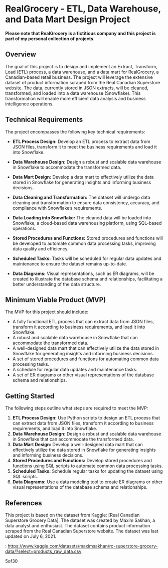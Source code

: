 
# RealGrocery - ETL, Data Warehouse, and Data Mart Design Project



**Please note that RealGrocery is a fictitious company and this project is part of my personal collection of projects.**

## Overview

The goal of this project is to design and implement an Extract, Transform, Load (ETL) process, a data warehouse, and a data mart for RealGrocery, a Canadian-based retail business. The project will leverage the extensive dataset of product information scraped from the Real Canadian Superstore website. The data, currently stored in JSON extracts, will be cleaned, transformed, and loaded into a data warehouse (Snowflake). This transformation will enable more efficient data analysis and business intelligence operations.

## Technical Requirements

The project encompasses the following key technical requirements:

-   **ETL Process Design:**  Develop an ETL process to extract data from JSON files, transform it to meet the business requirements and load it into Snowflake.
    
-   **Data Warehouse Design:**  Design a robust and scalable data warehouse in Snowflake to accommodate the transformed data.
    
-   **Data Mart Design:**  Develop a data mart to effectively utilize the data stored in Snowflake for generating insights and informing business decisions.
    
-   **Data Cleaning and Transformation:**  The dataset will undergo data cleaning and transformation to ensure data consistency, accuracy, and compliance with Snowflake’s requirements.
    
-   **Data Loading into Snowflake:**  The cleaned data will be loaded into Snowflake, a cloud-based data warehousing platform, using SQL-based operations.
    
-   **Stored Procedures and Functions:**  Stored procedures and functions will be developed to automate common data processing tasks, improving data quality and efficiency.
    
-   **Scheduled Tasks:**  Tasks will be scheduled for regular data updates and maintenance to ensure the dataset remains up-to-date.
    
-   **Data Diagrams:**  Visual representations, such as ER diagrams, will be created to illustrate the database schema and relationships, facilitating a better understanding of the data structure.
    

## Minimum Viable Product (MVP)

The MVP for this project should include:

-   A fully functional ETL process that can extract data from JSON files, transform it according to business requirements, and load it into Snowflake.
-   A robust and scalable data warehouse in Snowflake that can accommodate the transformed data.
-   A well-designed data mart that can effectively utilize the data stored in Snowflake for generating insights and informing business decisions.
-   A set of stored procedures and functions for automating common data processing tasks.
-   A schedule for regular data updates and maintenance tasks.
-   A set of ER diagrams or other visual representations of the database schema and relationships.

## Getting Started

The following steps outline what steps are required to meet the MVP:

1.  **ETL Process Design:**  Use Python scripts to design an ETL process that can extract data from JSON files, transform it according to business requirements, and load it into Snowflake.
2.  **Data Warehouse Design:**  Design a robust and scalable data warehouse in Snowflake that can accommodate the transformed data.
3.  **Data Mart Design:**  Develop a well-designed data mart that can effectively utilize the data stored in Snowflake for generating insights and informing business decisions.
4.  **Stored Procedures and Functions:**  Develop stored procedures and functions using SQL scripts to automate common data processing tasks.
5.  **Scheduled Tasks:**  Schedule regular tasks for updating the dataset using SQL scripts.
6.  **Data Diagrams:**  Use a data modeling tool to create ER diagrams or other visual representations of the database schema and relationships.

## References

This project is based on the dataset from Kaggle: [Real Canadian Superstore Grocery Data]. The dataset was created by Maxim Sakhan, a data analyst and enthusiast. The dataset contains product information scraped from the Real Canadian Superstore website. The dataset was last updated on July 6, 2021.

: https://www.kaggle.com/datasets/maximsakhan/rc-superstore-grocery-data/?select=products_raw_data.csv

5of30